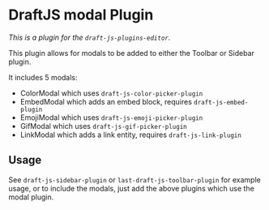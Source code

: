 # DraftJS modal Plugin

*This is a plugin for the `draft-js-plugins-editor`.*

This plugin allows for modals to be added to either the Toolbar or Sidebar plugin.

It includes 5 modals:

- ColorModal which uses `draft-js-color-picker-plugin`
- EmbedModal which adds an embed block, requires `draft-js-embed-plugin`
- EmojiModal which uses `draft-js-emoji-picker-plugin`
- GifModal which uses `draft-js-gif-picker-plugin`
- LinkModal which adds a link entity, requires `draft-js-link-plugin`

## Usage
See `draft-js-sidebar-plugin` or `last-draft-js-toolbar-plugin` for example usage, or to include the modals, just add the above plugins which use the modal plugin.

